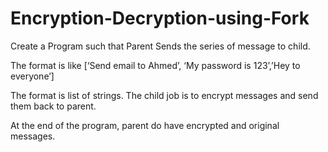 # Encryption-Decryption-using-Fork

Create a Program such that Parent Sends the series of message to child.

The format is like [‘Send email to Ahmed’, ‘My password is 123’,’Hey to everyone’]

The format is list of strings. The child job is to encrypt messages and send them back to parent.

At the end of the program, parent do have encrypted and original messages.
